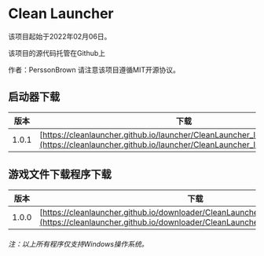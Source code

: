 # Clean Launcher

该项目起始于2022年02月06日。

该项目的源代码托管在Github上

作者：PerssonBrown 请注意该项目遵循MIT开源协议。

## 启动器下载

| 版本 | 下载 |
| :--: | :--: |
| 1.0.1 | [https://cleanlauncher.github.io/launcher/CleanLauncher_launcher_1_0_1.zip](https://cleanlauncher.github.io/launcher/CleanLauncher_launcher_1_0_1.zip) |

## 游戏文件下载程序下载

| 版本 | 下载 |
| :--: | :--: |
| 1.0.0 | [https://cleanlauncher.github.io/downloader/CleanLauncher_downloader_1_0_0.zip](https://cleanlauncher.github.io/downloader/CleanLauncher_downloader_1_0_0.zip) |

###### 注：以上所有程序仅支持Windows操作系统。